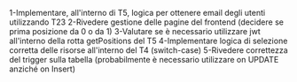 1-Implementare, all'interno di T5, logica per ottenere email degli utenti utilizzando T23
2-Rivedere gestione delle pagine del frontend (decidere se prima posizione da 0 o da 1)
3-Valutare se è necessario utilizzare jwt all'interno della rotta getPositions del T5
4-Implementare logica di selezione corretta delle risorse all'interno del T4 (switch-case)
5-Rivedere correttezza del trigger sulla tabella (probabilmente è necessario utilizzare on UPDATE anziché on Insert)
